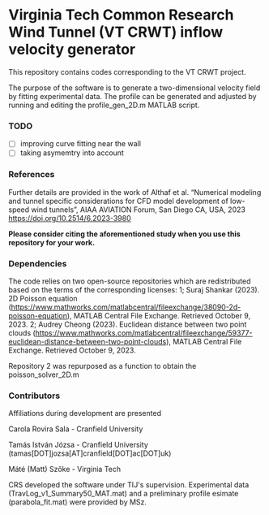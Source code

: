 # Virginia Tech Common Research Wind Tunnel (VT CRWT) inflow velocity generator

This repository contains codes corresponding to the VT CRWT project.

The purpose of the software is to generate a two-dimensional velocity field by fitting experimental data. The profile can be generated and adjusted by running and editing the profile_gen_2D.m MATLAB script.


### TODO

- [ ] improving curve fitting near the wall
- [ ] taking asymemtry into account

### References
Further details are provided in the work of Althaf et al. “Numerical modeling and tunnel specific considerations for CFD model development of low-speed wind tunnels”, AIAA AVIATION Forum, San Diego CA, USA, 2023​
https://doi.org/10.2514/6.2023-3980​

**Please consider citing the aforementioned study when you use this repository for your work.**

### Dependencies
The code relies on two open-source repositories which are redistributed based on the terms of the corresponding licenses:
1; Suraj Shankar (2023). 2D Poisson equation (https://www.mathworks.com/matlabcentral/fileexchange/38090-2d-poisson-equation), MATLAB Central File Exchange. Retrieved October 9, 2023.
2; Audrey Cheong (2023). Euclidean distance between two point clouds (https://www.mathworks.com/matlabcentral/fileexchange/59377-euclidean-distance-between-two-point-clouds), MATLAB Central File Exchange. Retrieved October 9, 2023.

Repository 2 was repurposed as a function to obtain the poisson_solver_2D.m

### Contributors
Affiliations during development are presented

Carola Rovira Sala - Cranfield University

Tamás István Józsa - Cranfield University (tamas[DOT]jozsa[AT]cranfield[DOT]ac[DOT]uk)

Máté (Matt) Szőke - Virginia Tech


CRS developed the software under TIJ's supervision. Experimental data (TravLog_v1_Summary50_MAT.mat) and a preliminary profile esimate (parabola_fit.mat) were provided by MSz.
